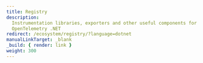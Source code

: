 ```yaml
---
title: Registry
description:
  Instrumentation libraries, exporters and other useful components for
  OpenTelemetry .NET
redirect: /ecosystem/registry/?language=dotnet
manualLinkTarget: _blank
_build: { render: link }
weight: 300
---
```

